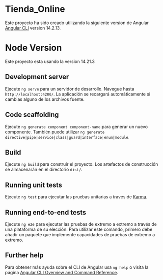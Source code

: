 # Tienda_Online 

Este proyecto ha sido creado utilizando la siguiente version de Angular [Angular CLI](https://github.com/angular/angular-cli) version 14.2.13.

# Node Version

Este proyecto esta usando la version 14.21.3

## Development server

Ejecute `ng serve` para un servidor de desarrollo. Navegue hasta `http://localhost:4200/`. La aplicación se recargará automáticamente si cambias alguno de los archivos fuente.

## Code scaffolding

Ejecute `ng generate component component-name` para generar un nuevo componente. También puede utilizar `ng generate directive|pipe|service|class|guard|interface|enum|module`.

## Build

Ejecute `ng build` para construir el proyecto. Los artefactos de construcción se almacenarán en el directorio `dist/`.

## Running unit tests

Ejecute `ng test` para ejecutar las pruebas unitarias a través de [Karma](https://karma-runner.github.io).

## Running end-to-end tests

Ejecute `ng e2e` para ejecutar las pruebas de extremo a extremo a través de una plataforma de su elección. Para utilizar este comando, primero debe añadir un paquete que implemente capacidades de pruebas de extremo a extremo.

## Further help

Para obtener más ayuda sobre el CLI de Angular usa `ng help` o visita la página [Angular CLI Overview and Command Reference](https://angular.io/cli).

